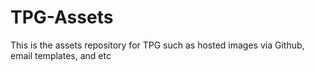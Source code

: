 # TPG-Assets
This is the assets repository for TPG such as hosted images via Github, email templates, and etc
